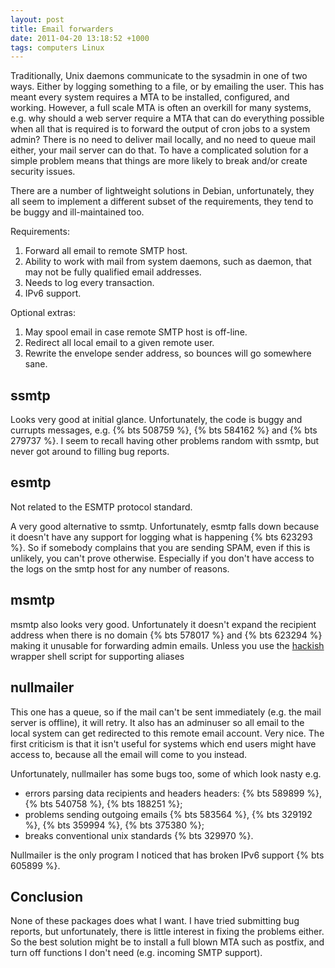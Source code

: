 ```yaml
---
layout: post
title: Email forwarders
date: 2011-04-20 13:18:52 +1000
tags: computers Linux
---
```


Traditionally, Unix daemons communicate to the sysadmin in one of two ways.
Either by logging something to a file, or by emailing the user. This has meant
every system requires a MTA to be installed, configured, and working. However,
a full scale MTA is often an overkill for many systems, e.g. why should a web
server require a MTA that can do everything possible when all that is required
is to forward the output of cron jobs to a system admin? There is no need to
deliver mail locally, and no need to queue mail either, your mail server can do
that. To have a complicated solution for a simple problem means that things are
more likely to break and/or create security issues.

There are a number of lightweight solutions in Debian, unfortunately, they all
seem to implement a different subset of the requirements, they tend to be buggy
and ill-maintained too.

Requirements:

1. Forward all email to remote SMTP host.
2. Ability to work with mail from system daemons, such as daemon, that may not be fully qualified email addresses.
3. Needs to log every transaction.
4. IPv6 support.

Optional extras:

1. May spool email in case remote SMTP host is off-line.
2. Redirect all local email to a given remote user.
3. Rewrite the envelope sender address, so bounces will go somewhere sane.

## ssmtp

Looks very good at initial glance. Unfortunately, the code is buggy
and currupts messages, e.g.  {% bts 508759 %}, {% bts 584162 %} and
{% bts 279737 %}. I seem to recall having other problems random with
ssmtp, but never got around to filling bug reports.

## esmtp

Not related to the ESMTP protocol standard.

A very good alternative to ssmtp. Unfortunately, esmtp falls down because it
doesn't have any support for logging what is happening {% bts 623293 %}. So
if somebody complains that you are sending SPAM, even if this is unlikely, you
can't prove otherwise. Especially if you don't have access to the logs on the
smtp host for any number of reasons.

## msmtp

msmtp also looks very good. Unfortunately it doesn't expand the recipient
address when there is no domain {% bts 578017 %} and {% bts 623294 %}
making it unusable for forwarding admin emails. Unless you use the
[hackish](http://blog.mybox.ro/2010/06/09/how-to-make-cron-send-remote-email-without-a-mta-on-the-server/)
wrapper shell script for supporting aliases

## nullmailer

This one has a queue, so if the mail can't be sent immediately (e.g. the mail
server is offline), it will retry. It also has an adminuser so all email to the
local system can get redirected to this remote email account. Very nice. The
first criticism is that it isn't useful for systems which end users might
have access to, because all the email will come to you instead.

Unfortunately, nullmailer has some bugs too, some of which look nasty e.g.

* errors parsing data recipients and headers headers:
{% bts 589899 %}, {% bts 540758 %}, {% bts 188251 %};
* problems sending outgoing emails {% bts 583564 %},
{% bts 329192 %}, {% bts 359994 %}, {% bts 375380 %};
* breaks conventional unix standards {% bts 329970 %}.

Nullmailer is the only program I noticed that has broken IPv6 support {% bts 605899 %}.

## Conclusion

None of these packages does what I want. I have tried submitting bug reports,
but unfortunately, there is little interest in fixing the problems either. So
the best solution might be to install a full blown MTA such as postfix, and
turn off functions I don't need (e.g. incoming SMTP support).
